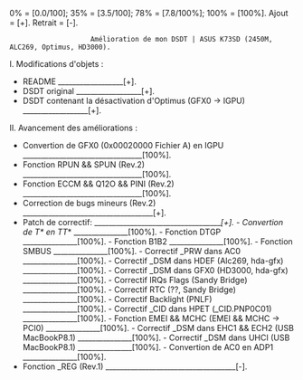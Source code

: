 0%      = [0.0/100];
35%     = [3.5/100];
78%     = [7.8/100%];
100%    = [100%].
Ajout   = [+].
Retrait = [-].

                        Amélioration de mon DSDT | ASUS K73SD (2450M, ALC269, Optimus, HD3000).

I. Modifications d'objets :

- README                                                                        __________________[+].
- DSDT original                                                                 __________________[+].
- DSDT contenant la désactivation d'Optimus               (GFX0 -> IGPU)        __________________[+].


II. Avancement des améliorations :

- Convertion de GFX0 (0x00020000 Fichier A) en IGPU           _________________________________[100%].
- Fonction RPUN && SPUN (Rev.2)                               _________________________________[100%].
- Fonction ECCM && Q12O && PINI (Rev.2)                       _________________________________[100%].
- Correction de bugs mineurs (Rev.2)                          ____________________________________[+].
- Patch de correctif:                                         ____________________________________[+].
      -               Convertion de _T_* en TT_*                                _______________[100%].
      -               Fonction DTGP                                             _______________[100%].
      -               Fonction B1B2                                             _______________[100%].
      -               Fonction SMBUS                                            _______________[100%].
      -               Correctif _PRW dans AC0                                   _______________[100%].
      -               Correctif _DSM dans HDEF           (Alc269, hda-gfx)      _______________[100%].
      -               Correctif _DSM dans GFX0           (HD3000, hda-gfx)      _______________[100%].
      -               Correctif IRQs Flags                 (Sandy Bridge)       _______________[100%].
      -               Correctif RTC                      (??, Sandy Bridge)     _______________[100%].
      -               Correctif Backlight                     (PNLF)            _______________[100%].
      -               Correctif _CID dans HPET            (_CID.PNP0C01)        _______________[100%].
      -               Fonction EMEI && MCHC           (EMEI && MCHC -> PCI0)    _______________[100%].
      -               Correctif _DSM dans EHC1 && ECH2   (USB MacBookP8.1)      _______________[100%].
      -               Correctif _DSM dans UHCI           (USB MacBookP8.1)      _______________[100%].
      -               Convertion de AC0 en ADP1                                 _______________[100%].
- Fonction _REG (Rev.1)                                       ____________________________________[-].
